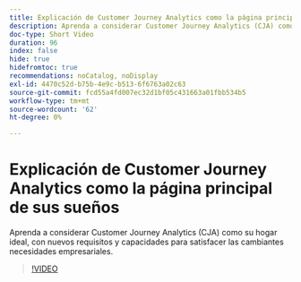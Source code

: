 ```yaml
---
title: Explicación de Customer Journey Analytics como la página principal de sus sueños
description: Aprenda a considerar Customer Journey Analytics (CJA) como su hogar ideal, con nuevos requisitos y capacidades para satisfacer las cambiantes necesidades empresariales.
doc-type: Short Video
duration: 96
index: false
hide: true
hidefromtoc: true
recommendations: noCatalog, noDisplay
exl-id: 4470c52d-b75b-4e9c-b513-6f6763a02c63
source-git-commit: fcd55a4fd007ec32d1bf05c431663a01fbb534b5
workflow-type: tm+mt
source-wordcount: '62'
ht-degree: 0%

---
```


# Explicación de Customer Journey Analytics como la página principal de sus sueños

Aprenda a considerar Customer Journey Analytics (CJA) como su hogar ideal, con nuevos requisitos y capacidades para satisfacer las cambiantes necesidades empresariales.

<!-- 62_S113_3442460_95_understanding-customer-journey-analytics-as-your-dream-home -->
>[!VIDEO](https://video.tv.adobe.com/v/3458327/?learn=on&enablevpops=true)
